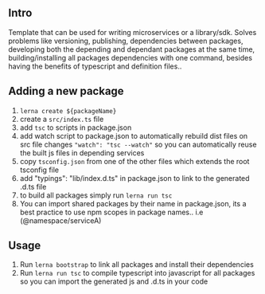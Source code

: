 ## Intro
Template that can be used for writing microservices or a library/sdk.
Solves problems like versioning, publishing, dependencies between packages, developing both the depending and dependant packages at the same time, building/installing all packages dependencies with one command, besides having the benefits of typescript and definition files..

## Adding a new package
1. `lerna create ${packageName}`
1. create a `src/index.ts` file
1. add `tsc` to scripts in package.json
2. add watch script to package.json to automatically rebuild dist files on src file changes `"watch": "tsc --watch"` so you can automatically reuse the built js files in depending services
3. copy `tsconfig.json` from one of the other files which extends the root tsconfig file
4. add "typings": "lib/index.d.ts" in package.json to link to the generated .d.ts file
5. to build all packages simply run `lerna run tsc`
6. You can import shared packages by their name in package.json, its a best practice to use npm scopes in package names.. i.e (@namespace/serviceA)

## Usage
1. Run `lerna bootstrap` to link all packages and install their dependencies
2. Run `lerna run tsc` to compile typescript into javascript for all packages so you can import the generated js and .d.ts in your code
